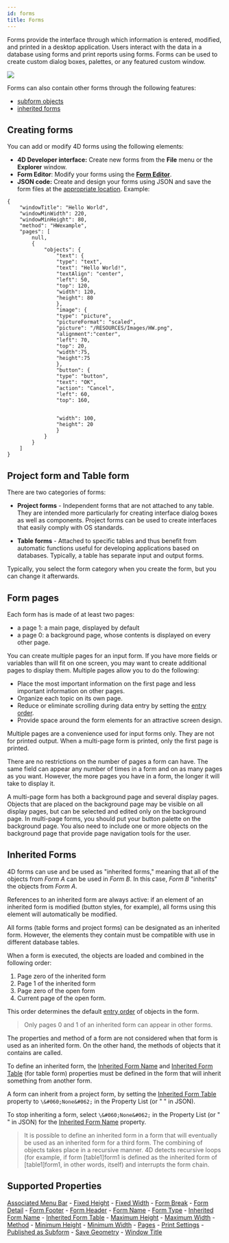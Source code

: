 ```yaml
---
id: forms
title: Forms
---
```



Forms provide the interface through which information is entered, modified, and printed in a desktop application. Users interact with the data in a database using forms and print reports using forms. Forms can be used to create custom dialog boxes, palettes, or any featured custom window.

![](../assets/en/FormObjects/form1.png)

Forms can also contain other forms through the following features:

- [subform objects](FormObjects/subform_overview.md)
- [inherited forms](properties_FormProperties.md#inherited-forms)

## Creating forms

You can add or modify 4D forms using the following elements:

- **4D Developer interface:** Create new forms from the **File** menu or the **Explorer** window.
- **Form Editor**: Modify your forms using the **[Form Editor](FormEditor/formEditor.md)**.
- **JSON code:** Create and design your forms using JSON and save the form files at the [appropriate location](Project/architecture.md#sources-folder). Example:

```
{
    "windowTitle": "Hello World",
    "windowMinWidth": 220,
    "windowMinHeight": 80,
    "method": "HWexample",
    "pages": [
        null,
        {
            "objects": {
                "text": {
                "type": "text",
                "text": "Hello World!",
                "textAlign": "center",
                "left": 50,
                "top": 120,
                "width": 120,
                "height": 80
                },
                "image": {
                "type": "picture",
                "pictureFormat": "scaled",
                "picture": "/RESOURCES/Images/HW.png",
                "alignment":"center", 
                "left": 70,
                "top": 20, 
                "width":75, 
                "height":75        
                },
                "button": {
                "type": "button",
                "text": "OK",
                "action": "Cancel",
                "left": 60,
                "top": 160,


                "width": 100,
                "height": 20
                }
            }
        }
    ]
}
```

## Project form and Table form

There are two categories of forms:

- **Project forms** - Independent forms that are not attached to any table. They are intended more particularly for creating interface dialog boxes as well as components. Project forms can be used to create interfaces that easily comply with OS standards.

- **Table forms** - Attached to specific tables and thus benefit from automatic functions useful for developing applications based on databases. Typically, a table has separate input and output forms.

Typically, you select the form category when you create the form, but you can change it afterwards.

## Form pages

Each form has is made of at least two pages:

- a page 1: a main page, displayed by default
- a page 0: a background page, whose contents is displayed on every other page.

You can create multiple pages for an input form. If you have more fields or variables than will fit on one screen, you may want to create additional pages to display them. Multiple pages allow you to do the following:

- Place the most important information on the first page and less important information on other pages.
- Organize each topic on its own page.
- Reduce or eliminate scrolling during data entry by setting the [entry order](../FormEditor/formEditor.html#data-entry-order).
- Provide space around the form elements for an attractive screen design.

Multiple pages are a convenience used for input forms only. They are not for printed output. When a multi-page form is printed, only the first page is printed.

There are no restrictions on the number of pages a form can have. The same field can appear any number of times in a form and on as many pages as you want. However, the more pages you have in a form, the longer it will take to display it.

A multi-page form has both a background page and several display pages. Objects that are placed on the background page may be visible on all display pages, but can be selected and edited only on the background page. In multi-page forms, you should put your button palette on the background page. You also need to include one or more objects on the background page that provide page navigation tools for the user.

## Inherited Forms

4D forms can use and be used as "inherited forms," meaning that all of the objects from *Form A* can be used in *Form B*. In this case, *Form B* "inherits" the objects from *Form A*.

References to an inherited form are always active: if an element of an inherited form is modified (button styles, for example), all forms using this element will automatically be modified.

All forms (table forms and project forms) can be designated as an inherited form. However, the elements they contain must be compatible with use in different database tables.

When a form is executed, the objects are loaded and combined in the following order:

1. Page zero of the inherited form
2. Page 1 of the inherited form
3. Page zero of the open form
4. Current page of the open form.

This order determines the default [entry order](../FormEditor/formEditor.html#data-entry-order) of objects in the form.

> Only pages 0 and 1 of an inherited form can appear in other forms.

The properties and method of a form are not considered when that form is used as an inherited form. On the other hand, the methods of objects that it contains are called.

To define an inherited form, the [Inherited Form Name](properties_FormProperties.md#inherited-form-name) and [Inherited Form Table](properties_FormProperties.md#inherited-form-table) (for table form) properties must be defined in the form that will inherit something from another form.

A form can inherit from a project form, by setting the [Inherited Form Table](properties_FormProperties.md#inherited-form-table) property to `\&#060;None&#062;` in the Property List (or " " in JSON).

To stop inheriting a form, select `\&#060;None&#062;` in the Property List (or " " in JSON) for the [Inherited Form Name](properties_FormProperties.md#inherited-form-name) property.
> It is possible to define an inherited form in a form that will eventually be used as an inherited form for a third form. The combining of objects takes place in a recursive manner. 4D detects recursive loops (for example, if form [table1]form1 is defined as the inherited form of [table1]form1, in other words, itself) and interrupts the form chain.

## Supported Properties

[Associated Menu Bar](properties_Menu.md#associated-menu-bar) - [Fixed Height](properties_WindowSize.md#fixed-height) - [Fixed Width](properties_WindowSize.md#fixed-width) - [Form Break](properties_Markers.md#form-break) - [Form Detail](properties_Markers.md#form-detail) - [Form Footer](properties_Markers.md#form-footer) - [Form Header](properties_Markers.md#form-header) - [Form Name](properties_FormProperties.md#form-name) - [Form Type](properties_FormProperties.md#form-type) - [Inherited Form Name](properties_FormProperties.md#inherited-form-name) - [Inherited Form Table](properties_FormProperties.md#inherited-form-table) - [Maximum Height](properties_WindowSize.md#maximum-height-minimum-height) - [Maximum Width](properties_WindowSize.md#maximum-width-minimum-width) - [Method](properties_Action.md#method) - [Minimum Height](properties_WindowSize.md#maximum-height-minimum-height) - [Minimum Width](properties_WindowSize.md#maximum-width-minimum-width) - [Pages](properties_FormProperties.md#pages) - [Print Settings](properties_Print.md#settings) - [Published as Subform](properties_FormProperties.md#published-as-subform) - [Save Geometry](properties_FormProperties.md#save-geometry) - [Window Title](properties_FormProperties.md#window-title)

